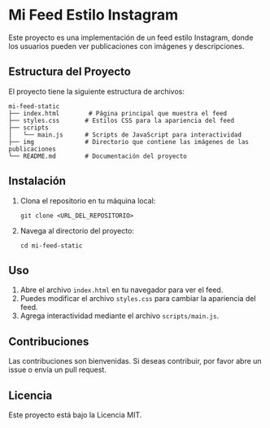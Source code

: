 # Mi Feed Estilo Instagram

Este proyecto es una implementación de un feed estilo Instagram, donde los usuarios pueden ver publicaciones con imágenes y descripciones.

## Estructura del Proyecto

El proyecto tiene la siguiente estructura de archivos:

```
mi-feed-static
├── index.html        # Página principal que muestra el feed
├── styles.css       # Estilos CSS para la apariencia del feed
├── scripts
│   └── main.js      # Scripts de JavaScript para interactividad
├── img              # Directorio que contiene las imágenes de las publicaciones
└── README.md        # Documentación del proyecto
```

## Instalación

1. Clona el repositorio en tu máquina local:
   ```
   git clone <URL_DEL_REPOSITORIO>
   ```

2. Navega al directorio del proyecto:
   ```
   cd mi-feed-static
   ```

## Uso

1. Abre el archivo `index.html` en tu navegador para ver el feed.
2. Puedes modificar el archivo `styles.css` para cambiar la apariencia del feed.
3. Agrega interactividad mediante el archivo `scripts/main.js`.

## Contribuciones

Las contribuciones son bienvenidas. Si deseas contribuir, por favor abre un issue o envía un pull request.

## Licencia

Este proyecto está bajo la Licencia MIT.